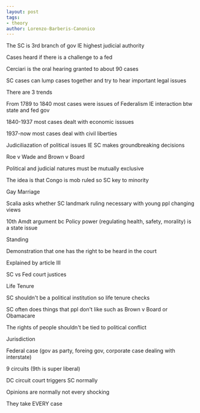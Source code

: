 ```yaml
---
layout: post
tags: 
- theory
author: Lorenzo-Barberis-Canonico
---
```

The SC is 3rd branch of gov IE highest judicial authority

Cases heard if there is a challenge to a fed

Cerciari is the oral hearing granted to about 90 cases

SC cases can lump cases together and try to hear important legal issues

There are 3 trends

From 1789 to 1840 most cases were issues of Federalism IE interaction btw state and fed gov

1840-1937 most cases dealt with economic isssues

1937-now most cases deal with civil liberties

Judiciliazation of political issues IE SC makes groundbreaking decisions

Roe v Wade and Brown v Board

Political and judicial natures must be mutually exclusive

The idea is that Congo is mob ruled so SC key to minority

Gay Marriage

Scalia asks whether SC landmark ruling necessary with young ppl changing views

10th Amdt argument bc Policy power (regulating health, safety, morality) is a state issue

Standing

Demonstration that one has the right to be heard in the court

Explained by article III

SC vs Fed court justices

Life Tenure

SC shouldn't be a political institution so life tenure checks

SC often does things that ppl don't like such as Brown v Board or Obamacare

The rights of people shouldn't be tied to political conflict

Jurisdiction

Federal case (gov as party, foreing gov, corporate case dealing with interstate)

9 circuits (9th is super liberal)

DC circuit court triggers SC normally

Opinions are normally not every shocking

They take EVERY case
